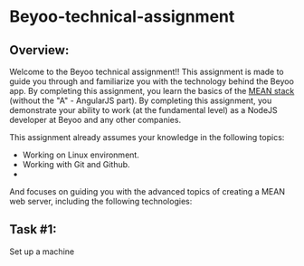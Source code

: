 # Beyoo-technical-assignment

## Overview:
Welcome to the Beyoo technical assignment!! This assignment is made to guide you through and familiarize you with the technology behind the Beyoo app. By completing this assignment, you learn the basics of the [MEAN stack](https://www.geeksforgeeks.org/introduction-to-mean-stack/) (without the "A" - AngularJS part). By completing this assignment, you demonstrate your ability to work (at the fundamental level) as a NodeJS developer at Beyoo and any other companies.

This assignment already assumes your knowledge in the following topics:
* Working on Linux environment.
* Working with Git and Github.
* 
And focuses on guiding you with the advanced topics of creating a MEAN web server, including the following technologies:

## Task \#1:
Set up a machine 
